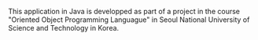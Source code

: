 This application in Java is developped as part of a project in the course "Oriented Object Programming Languague" in Seoul National University of Science and Technology in Korea.
